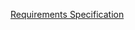 [Requirements Specification](https://docs.google.com/document/d/1jcQWNTH0imGh3RdHmhlVU8Wf5nFiep4GcXYpTUTpP3A/edit?usp=sharing)

